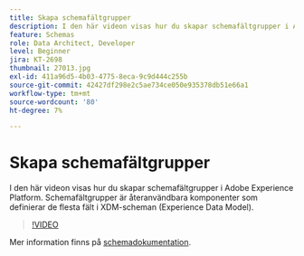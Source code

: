 ```yaml
---
title: Skapa schemafältgrupper
description: I den här videon visas hur du skapar schemafältgrupper i Adobe Experience Platform. Schemafältgrupper är återanvändbara komponenter som definierar de flesta fält i XDM-scheman (Experience Data Model).
feature: Schemas
role: Data Architect, Developer
level: Beginner
jira: KT-2698
thumbnail: 27013.jpg
exl-id: 411a96d5-4b03-4775-8eca-9c9d444c255b
source-git-commit: 42427df298e2c5ae734ce050e935378db51e66a1
workflow-type: tm+mt
source-wordcount: '80'
ht-degree: 7%

---
```


# Skapa schemafältgrupper

I den här videon visas hur du skapar schemafältgrupper i Adobe Experience Platform. Schemafältgrupper är återanvändbara komponenter som definierar de flesta fält i XDM-scheman (Experience Data Model).

>[!VIDEO](https://video.tv.adobe.com/v/27013?quality=12&learn=on)

Mer information finns på [schemadokumentation](https://experienceleague.adobe.com/docs/experience-platform/xdm/home.html?lang=sv).